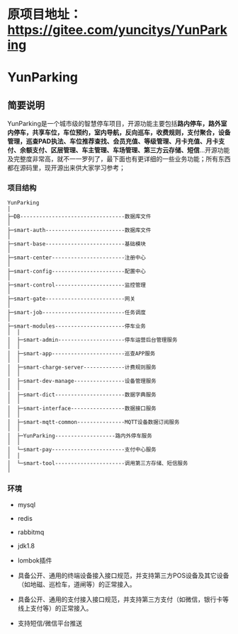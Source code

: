# 原项目地址：https://gitee.com/yuncitys/YunParking

# YunParking

## 简要说明

YunParking是一个城市级的智慧停车项目，开源功能主要包括**路内停车，路外室内停车，共享车位，车位预约，室内导航，反向巡车，收费规则，支付聚合，设备管理，巡查PAD执法、车位推荐查找、会员充值、等级管理、月卡充值、月卡支付、余额支付、区层管理、车主管理、车场管理、第三方云存储、短信**...开源功能及完整度非常高，就不一一罗列了，最下面也有更详细的一些业务功能；所有东西都在源码里，现开源出来供大家学习参考；


### 项目结构

```
YunParking
│
├─DB---------------------------------数据库文件
│
├─smart-auth-------------------------数据库文件
│
├─smart-base-------------------------基础模块
│
├─smart-center-----------------------注册中心
│
├─smart-config-----------------------配置中心
│
├─smart-control----------------------监控管理
│
├─smart-gate-------------------------网关
│
├─smart-job--------------------------任务调度
│
├─smart-modules----------------------停车业务
│  │  
│  ├─smart-admin---------------------停车运营后台管理服务
│  │ 
│  ├─smart-app-----------------------巡查APP服务
│  │ 
│  ├─smart-charge-server-------------计费规则服务
│  │ 
│  ├─smart-dev-manage----------------设备管理服务
│  │ 
│  ├─smart-dict----------------------数据字典服务
│  │ 
│  ├─smart-interface-----------------数据接口服务
│  │ 
│  ├─smart-mqtt-common---------------MQTT设备数据订阅服务
│  │   
│  ├─YunParking-------------------路内外停车服务
│  │
│  └─smart-pay-----------------------支付中心服务
│  │
│  └─smart-tool----------------------调用第三方存储、短信服务
│
```

### 环境

- mysql
- redis
- rabbitmq
- jdk1.8
- lombok插件

- 具备公开、通用的终端设备接入接口规范，并支持第三方POS设备及其它设备（如地磁、巡检车，道闸等）的正常接入。
- 具备公开、通用的支付接入接口规范，并支持第三方支付（如微信，银行卡等线上支付等）的正常接入。
- 支持短信/微信平台推送



